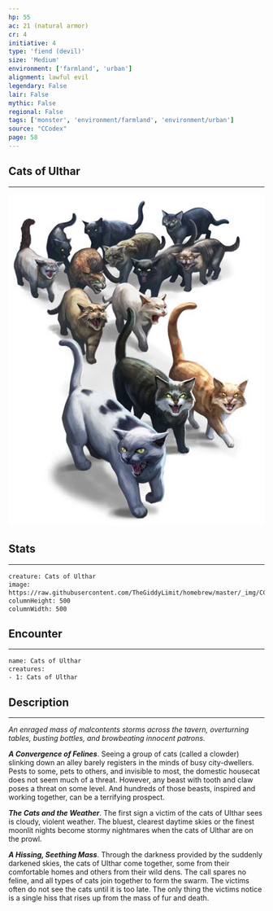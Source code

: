```yaml
---
hp: 55
ac: 21 (natural armor)
cr: 4
initiative: 4
type: 'fiend (devil)'    
size: 'Medium'
environment: ['farmland', 'urban']
alignment: lawful evil
legendary: False
lair: False
mythic: False
regional: False
tags: ['monster', 'environment/farmland', 'environment/urban']
source: "CCodex"
page: 58
---
```


## Cats of Ulthar
---

![|600](https://raw.githubusercontent.com/TheGiddyLimit/homebrew/master/_img/CCodex/catsofulthar.jpg)

## Stats
---

```statblock
creature: Cats of Ulthar
image: https://raw.githubusercontent.com/TheGiddyLimit/homebrew/master/_img/CCodex/catsofulthar_token.png
columnHeight: 500
columnWidth: 500
```

## Encounter
---

```encounter-table
name: Cats of Ulthar
creatures:
- 1: Cats of Ulthar
```

## Description
---
_An enraged mass of malcontents storms across the tavern, overturning tables, busting bottles, and browbeating innocent patrons._

**_A Convergence of Felines_**. Seeing a group of cats (called a clowder) slinking down an alley barely registers in the minds of busy city-dwellers. Pests to some, pets to others, and invisible to most, the domestic housecat does not seem much of a threat. However, any beast with tooth and claw poses a threat on some level. And hundreds of those beasts, inspired and working together, can be a terrifying prospect.


**_The Cats and the Weather_**. The first sign a victim of the cats of Ulthar sees is cloudy, violent weather. The bluest, clearest daytime skies or the finest moonlit nights become stormy nightmares when the cats of Ulthar are on the prowl.


**_A Hissing, Seething Mass_**. Through the darkness provided by the suddenly darkened skies, the cats of Ulthar come together, some from their comfortable homes and others from their wild dens. The call spares no feline, and all types of cats join together to form the swarm. The victims often do not see the cats until it is too late. The only thing the victims notice is a single hiss that rises up from the mass of fur and death.






